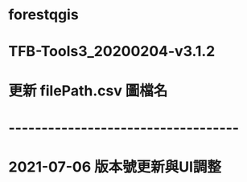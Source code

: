 # forestqgis

# TFB-Tools3_20200204-v3.1.2

# 更新 filePath.csv 圖檔名

# -----------------------------------

# 2021-07-06 版本號更新與UI調整
